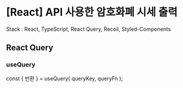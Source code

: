 # [React] API 사용한 암호화폐 시세 출력

Stack : React, TypeScript, React Query, Recoil, Styled-Components

## React Query

### useQuery

const { 반환 } = useQuery( queryKey, queryFn );
